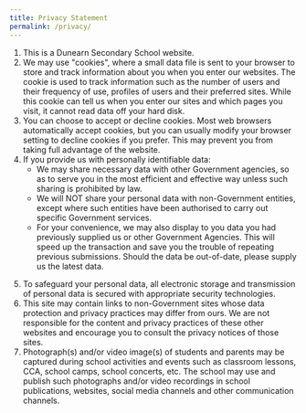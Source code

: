 ```yaml
---
title: Privacy Statement
permalink: /privacy/
---
```

<ol>
<li>This is a Dunearn Secondary School website.</li>
<li>We may use "cookies", where a small data file is sent to your browser to store and track information about you when you enter our websites. The cookie is used to track information such as the number of users and their frequency of use, profiles of users and their preferred sites. While this cookie can tell us when you enter our sites and which pages you visit, it cannot read data off your hard disk.</li>
<li>You can choose to accept or decline cookies. Most web browsers automatically accept cookies, but you can usually modify your browser setting to decline cookies if you prefer. This may prevent you from taking full advantage of the website.</li>
<li>If you provide us with personally identifiable data:
<ul>
<li>We may share necessary data with other Government agencies, so as to serve you in the most efficient and effective way unless such sharing is prohibited by law.</li>
<li>We will NOT share your personal data with non-Government entities, except where such entities have been authorised to carry out specific Government services.</li>
<li>For your convenience, we may also display to you data you had previously supplied us or other Government Agencies. This will speed up the transaction and save you the trouble of repeating previous submissions. Should the data be out-of-date, please supply us the latest data.</li>
</ul>
</li>
</ol>
<ol start="5">
<li>To safeguard your personal data, all electronic storage and transmission of personal data is secured with appropriate security technologies.</li>
<li>This site may contain links to non-Government sites whose data protection and privacy practices may differ from ours. We are not responsible for the content and privacy practices of these other websites and encourage you to consult the privacy notices of those sites.</li>
<li>Photograph(s) and/or video image(s) of students and parents may be captured during school activities and events such as classroom lessons, CCA, school camps, school concerts, etc. The school may use and publish such photographs and/or video recordings in school publications, websites, social media channels and other communication channels.</li>
</ol>